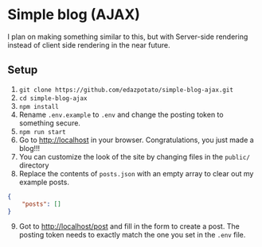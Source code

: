 # Simple blog (AJAX)

I plan on making something similar to this, but with Server-side rendering instead of client side rendering in the near future.

## Setup

1. `git clone https://github.com/edazpotato/simple-blog-ajax.git`
2. `cd simple-blog-ajax`
3. `npm install`
4. Rename `.env.example` to `.env` and change the posting token to something secure.
5. `npm run start`
6. Go to [http://localhost](http://localhost) in your browser. Congratulations, you just made a blog!!!
7. You can customize the look of the site by changing files in the `public/` directory
8. Replace the contents of `posts.json` with an empty array to clear out my example posts.

```json
{
	"posts": []
}
```

9. Got to [http://localhost/post](http://localhost/post/) and fill in the form to create a post. The posting token needs to exactly match the one you set in the `.env` file.
